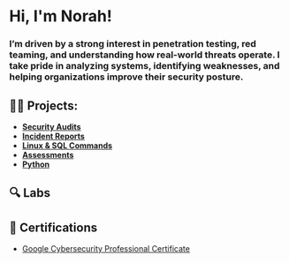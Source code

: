 <h1>Hi, I'm Norah! <br/>
  <h3>I’m driven by a strong interest in penetration testing, red teaming, and understanding how real-world threats operate. I take pride in analyzing systems, identifying weaknesses, and helping organizations improve their security posture.</a>

<h2>👩‍💻 Projects:</h2>

- <b>[Security Audits](https://github.com/norahberger/security-audits.git)</b>
- <b>[Incident Reports](https://github.com/norahberger/Incident-reports.git)</b>
- <b>[Linux & SQL Commands](https://github.com/norahberger/Linux-SQL.git)</b>
- <b>[Assessments](https://github.com/norahberger/assessments.git)</b>
- <b>[Python](https://github.com/norahberger/python.git)</b>


<h2>🔍 Labs</h2>

<h2>📄 Certifications</h2>

- [Google Cybersecurity Professional Certificate](https://coursera.org/share/6f1482b6a2bad38cb102a49f65021d35)
